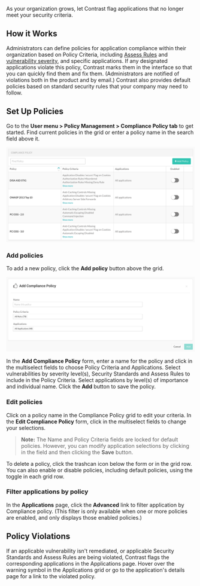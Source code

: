 <!--
title: "Compliance Policy"
description: "Overview of compliance policy for applications"
tags: "Admin compliance application policy management"
-->


As your organization grows, let Contrast flag applications that no longer meet your security criteria. 

## How it Works

Administrators can define policies for application compliance within their organization based on Policy Criteria, including [Assess Rules](admin-policymgmt.html#assess) and [vulnerability severity](user-vulns.html#manage-vuln), and specific applications. If any designated applications violate this policy, Contrast marks them in the interface so that you can quickly find them and fix them. (Administrators are notified of violations both in the product and by email.) Contrast also provides default policies based on standard security rules that your company may need to follow. 

## Set Up Policies 

Go to the **User menu > Policy Management > Compliance Policy tab** to get started. Find current policies in the grid or enter a policy name in the search field above it.

<a href="assets/images/Compliance-policy-grid.png" rel="lightbox" title="Compliance Policy grid"><img class="thumbnail" src="assets/images/Compliance-policy-grid.png"/></a>

### Add policies

To add a new policy, click the **Add policy** button above the grid. 

<a href="assets/images/Compliance-policy.png" rel="lightbox" title="Compliance Policy"><img class="thumbnail" src="assets/images/Compliance-policy.png"/></a>

In the **Add Compliance Policy** form, enter a name for the policy and click in the multiselect fields to choose Policy Criteria and Applications. Select vulnerabilities by severity level(s), Security Standards and Assess Rules to include in the Policy Criteria. Select applications by level(s) of importance and individual name. Click the **Add** button to save the policy. 

### Edit policies

Click on a policy name in the Compliance Policy grid to edit your criteria. In the **Edit Compliance Policy** form, click in the multiselect fields to change your selections. 

> **Note:** The Name and Policy Criteria fields are locked for default policies. However, you can modify application selections by clicking in the field and then clicking the **Save** button.

To delete a policy, click the trashcan icon below the form or in the grid row. You can also enable or disable policies, including default policies, using the toggle in each grid row. 

### Filter applications by policy 

In the **Applications** page, click the **Advanced** link to filter application by Compliance policy. (This filter is only available when one or more policies are enabled, and only displays those enabled policies.) 

## Policy Violations 

If an applicable vulnerability isn't remediated, or applicable Security Standards and Assess Rules are being violated, Contrast flags the corresponding applications in the Applications page. Hover over the warning symbol in the Applications grid or go to the application's details page for a link to the violated policy. 






